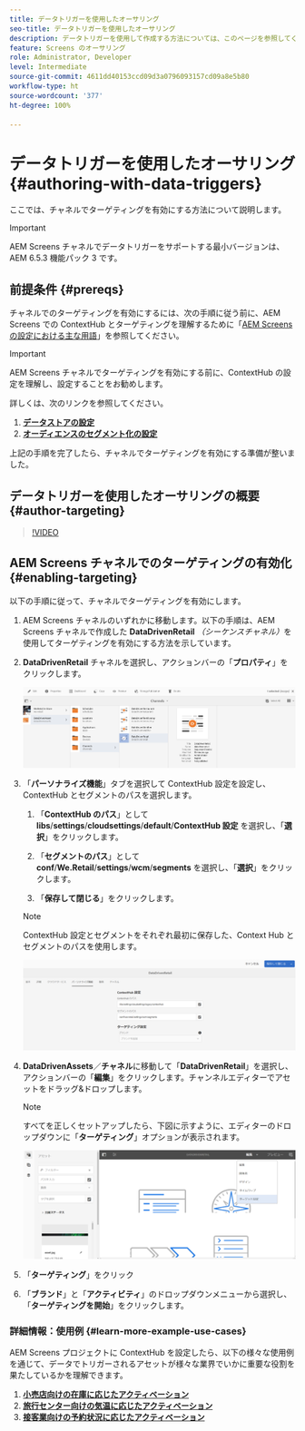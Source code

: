 ```yaml
---
title: データトリガーを使用したオーサリング
seo-title: データトリガーを使用したオーサリング
description: データトリガーを使用して作成する方法については、このページを参照してください。
feature: Screens のオーサリング
role: Administrator, Developer
level: Intermediate
source-git-commit: 4611dd40153ccd09d3a0796093157cd09a8e5b80
workflow-type: ht
source-wordcount: '377'
ht-degree: 100%

---
```



# データトリガーを使用したオーサリング {#authoring-with-data-triggers}

ここでは、チャネルでターゲティングを有効にする方法について説明します。

>[!IMPORTANT]
>
>AEM Screens チャネルでデータトリガーをサポートする最小バージョンは、AEM 6.5.3 機能パック 3 です。

## 前提条件 {#prereqs}

チャネルでのターゲティングを有効にするには、次の手順に従う前に、AEM Screens での ContextHub とターゲティングを理解するために「[AEM Screens の設定における主な用語](configuring-context-hub.md)」を参照してください。

>[!IMPORTANT]
>
>AEM Screens チャネルでターゲティングを有効にする前に、ContextHub の設定を理解し、設定することをお勧めします。

詳しくは、次のリンクを参照してください。

1. **[データストアの設定](configuring-context-hub.md)**
1. **[オーディエンスのセグメント化の設定](configuring-context-hub.md)**

上記の手順を完了したら、チャネルでターゲティングを有効にする準備が整いました。

## データトリガーを使用したオーサリングの概要 {#author-targeting}

>[!VIDEO](https://video.tv.adobe.com/v/31921)

## AEM Screens チャネルでのターゲティングの有効化 {#enabling-targeting}

以下の手順に従って、チャネルでターゲティングを有効にします。

1. AEM Screens チャネルのいずれかに移動します。以下の手順は、AEM Screens チャネルで作成した **DataDrivenRetail** *（シーケンスチャネル）*&#x200B;を使用してターゲティングを有効にする方法を示しています。

1. **DataDrivenRetail** チャネルを選択し、アクションバーの「**プロパティ**」をクリックします。

   ![screen_shot_2019-05-01at43332pm](assets/screen_shot_2019-05-01at43332pm.png)

1. 「**パーソナライズ機能**」タブを選択して ContextHub 設定を設定し、ContextHub とセグメントのパスを選択します。

   1. 「**ContextHub のパス**」として **libs**/**settings**/**cloudsettings**/**default**/**ContextHub 設定** を選択し、「**選択**」をクリックします。

   1. 「**セグメントのパス**」として **conf**/**We.Retail**/**settings**/**wcm**/**segments** を選択し、「**選択**」をクリックします。

   1. 「**保存して閉じる**」をクリックします。
   >[!NOTE]
   >
   >ContextHub 設定とセグメントをそれぞれ最初に保存した、Context Hub とセグメントのパスを使用します。

   ![screen_shot_2019-05-01at44030pm](assets/screen_shot_2019-05-01at44030pm.png)

1. **DataDrivenAssets**／**チャネル**&#x200B;に移動して「**DataDrivenRetail**」を選択し、アクションバーの「**編集**」をクリックします。チャンネルエディターでアセットをドラッグ&amp;ドロップします。

   >[!NOTE]
   >
   >すべてを正しくセットアップしたら、下図に示すように、エディターのドロップダウンに「**ターゲティング**」オプションが表示されます。

   ![screen_shot_2019-05-01at44231pm](assets/screen_shot_2019-05-01at44231pm.png)

1. 「**ターゲティング**」をクリック

1. 「**ブランド**」と「**アクティビティ**」のドロップダウンメニューから選択し、「**ターゲティングを開始**」をクリックします。

### 詳細情報：使用例 {#learn-more-example-use-cases}

AEM Screens プロジェクトに ContextHub を設定したら、以下の様々な使用例を通じて、データでトリガーされるアセットが様々な業界でいかに重要な役割を果たしているかを理解できます。

1. **[小売店向けの在庫に応じたアクティベーション](retail-inventory-activation.md)**
1. **[旅行センター向けの気温に応じたアクティベーション](local-temperature-activation.md)**
1. **[接客業向けの予約状況に応じたアクティベーション](hospitality-reservation-activation.md)**
